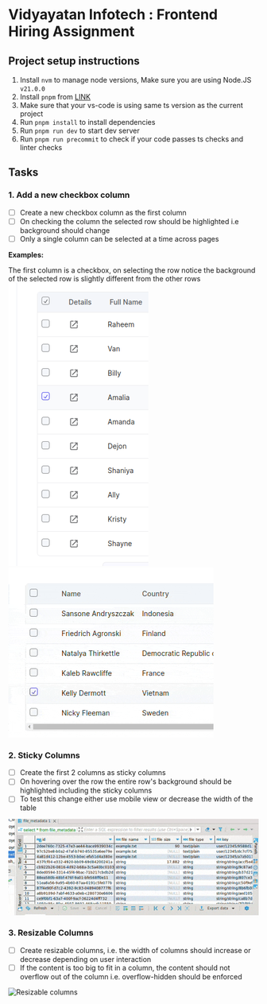 # Vidyayatan Infotech : Frontend Hiring Assignment

## Project setup instructions

1. Install `nvm` to manage node versions, Make sure you are using Node.JS `v21.0.0`
1. Install `pnpm` from [LINK](https://pnpm.io/)
1. Make sure that your vs-code is using same ts version as the current project
1. Run `pnpm install` to install dependencies
1. Run `pnpm run dev` to start dev server
1. Run `pnpm run precommit` to check if your code passes ts checks and linter checks

## Tasks

### 1. **Add a new checkbox column**

-   [ ] Create a new checkbox column as the first column
-   [ ] On checking the column the selected row should be highlighted i.e background should change
-   [ ] Only a single column can be selected at a time across pages

**Examples:**

The first column is a checkbox, on selecting the row notice the background of the selected row is slightly different from the other rows
<br />
![First column](./.github/demo-images/task1_1.png)
![Single select](./.github/demo-images/task1_2.gif)

### 2. **Sticky Columns**

-   [ ] Create the first 2 columns as sticky columns
-   [ ] On hovering over the row the entire row's background should be highlighted including the sticky columns
-   [ ] To test this change either use mobile view or decrease the width of the table

![Sticky columns](./.github/demo-images/task2_1.gif)

### 3. **Resizable Columns**

-   [ ] Create resizable columns, i.e. the width of columns should increase or decrease depending on user interaction
-   [ ] If the content is too big to fit in a column, the content should not overflow out of the column i.e. overflow-hidden should be enforced

![Resizable columns](./.github/demo-images/task3_1.gif)
